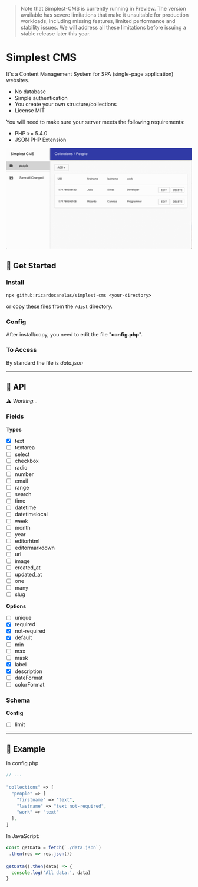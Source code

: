 > Note that Simplest-CMS is currently running in Preview. The version available has severe limitations that make it unsuitable for production workloads, including missing features, limited performance and stability issues. We will address all these limitations before issuing a stable release later this year.

# Simplest CMS

It's a Content Management System for SPA (single-page application) websites.

- No database
- Simple authentication
- You create your own structure/collections
- License MIT

You will need to make sure your server meets the following requirements:

- PHP >= 5.4.0
- JSON PHP Extension

![](screencast.gif)

## 🔹 Get Started

### Install

```
npx github:ricardocanelas/simplest-cms <your-directory>
```

or copy [these files](https://github.com/ricardocanelas/simplest-cms/tree/master/dist) from the `/dist` directory.

### Config

After install/copy, you need to edit the file "**config.php**".

### To Access

By standard the file is *data.json*

---

## 🔹 API

⚠️ *Working...*

### Fields

**Types**

- [x] text
- [ ] textarea
- [ ] select
- [ ] checkbox
- [ ] radio
- [ ] number
- [ ] email
- [ ] range
- [ ] search
- [ ] time
- [ ] datetime
- [ ] datetimelocal
- [ ] week
- [ ] month
- [ ] year
- [ ] editorhtml
- [ ] editormarkdown
- [ ] url
- [ ] image
- [ ] created_at
- [ ] updated_at
- [ ] one
- [ ] many
- [ ] slug

**Options**

- [ ] unique
- [x] required
- [x] not-required
- [x] default
- [ ] min
- [ ] max
- [ ] mask
- [x] label
- [x] description
- [ ] dateFormat
- [ ] colorFormat

### Schema

**Config**

- [ ] limit

---

## 🔹 Example

In config.php

```php
// ...

"collections" => [
  "people" => [
    "firstname" => "text",
    "lastname" => "text not-required",
    "work" => "text"
  ],
]
```

In JavaScript:

```js
const getData = fetch(`./data.json`)
 .then(res => res.json())

getData().then(data) => {
  console.log('All data:', data)
}
```
